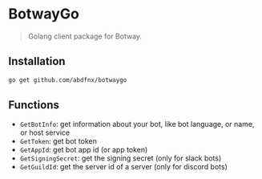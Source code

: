 # BotwayGo

> Golang client package for Botway.


## Installation

```bash
go get github.com/abdfnx/botwaygo
```

## Functions

- `GetBotInfo`: get information about your bot, like bot language, or name, or host service
- `GetToken`: get bot token
- `GetAppId`: get bot app id (or app token)
- `GetSigningSecret`: get the signing secret (only for slack bots)
- `GetGuildId`: get the server id of a server (only for discord bots)
